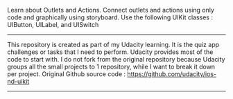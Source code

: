 Learn about Outlets and Actions. Connect outlets and actions using only code and graphically using storyboard. Use the following UIKit classes : UIButton, UILabel, and UISwitch

*****
This repository is created as part of my Udacity learning. It is the quiz app challenges or tasks that I need to perform. Udacity provides most of the code to start with. I do not fork from the original repository because Udacity groups all the small projects to 1 repository, while I want to break it down per project. Original Github source code : https://github.com/udacity/ios-nd-uikit
*****
